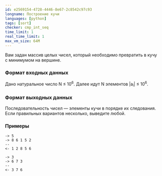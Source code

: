 ```yaml
---
id: e2569154-4728-4446-8e67-2c8542c97c93
longname: Построение кучи
languages: [python]
tags: [sort]
checker: cmp_int_seq
time_limit: 1
real_time_limit: 1
max_vm_size: 64M
---
```



Вам задан массив целых чисел, который необходимо превратить в кучу с минимумом на вершине.

### Формат входных данных

Дано натуральное число N ≤ 10<sup>6</sup>. Далее идут N элементов |a<sub>i</sub>| ≤ 10<sup>6</sup>.

### Формат выходных данных

Последовательность чисел — элементы кучи в порядке их следования. Если правильных вариантов несколько,
выведите любой.

### Примеры

```
-> 5
-> 8 6 1 5 2
--
<- 1 2 8 5 6
```

```
-> 3
-> 6 7 3
--
<- 3 7 6
```
